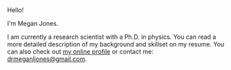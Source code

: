 Hello!

I'm Megan Jones.

I am currently a research scientist with a Ph.D. in physics. You can read a more detailed description of my background and skillset on my resume. You can also check out <a href="https://www.w3schools.com](https://www.linkedin.com/in/drmeganjones/">my online profile</a> or contact me: <a href="mailto:drmeganljones@gmail.com">drmeganljones@gmail.com</a>.
